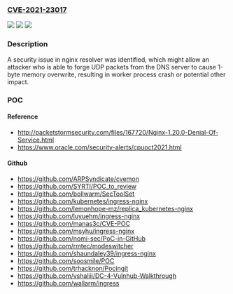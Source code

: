### [CVE-2021-23017](https://cve.mitre.org/cgi-bin/cvename.cgi?name=CVE-2021-23017)
![](https://img.shields.io/static/v1?label=Product&message=Nginx%20Web%20Server%2C%20Nginx%20Plus&color=blue)
![](https://img.shields.io/static/v1?label=Version&message=n%2Fa&color=blue)
![](https://img.shields.io/static/v1?label=Vulnerability&message=CWE-193&color=brighgreen)

### Description

A security issue in nginx resolver was identified, which might allow an attacker who is able to forge UDP packets from the DNS server to cause 1-byte memory overwrite, resulting in worker process crash or potential other impact.

### POC

#### Reference
- http://packetstormsecurity.com/files/167720/Nginx-1.20.0-Denial-Of-Service.html
- https://www.oracle.com/security-alerts/cpuoct2021.html

#### Github
- https://github.com/ARPSyndicate/cvemon
- https://github.com/SYRTI/POC_to_review
- https://github.com/bollwarm/SecToolSet
- https://github.com/kubernetes/ingress-nginx
- https://github.com/lemonhope-mz/replica_kubernetes-nginx
- https://github.com/luyuehm/ingress-nginx
- https://github.com/manas3c/CVE-POC
- https://github.com/msyhu/ingress-nginx
- https://github.com/nomi-sec/PoC-in-GitHub
- https://github.com/rmtec/modeswitcher
- https://github.com/shaundaley39/ingress-nginx
- https://github.com/soosmile/POC
- https://github.com/trhacknon/Pocingit
- https://github.com/vshaliii/DC-4-Vulnhub-Walkthrough
- https://github.com/wallarm/ingress

